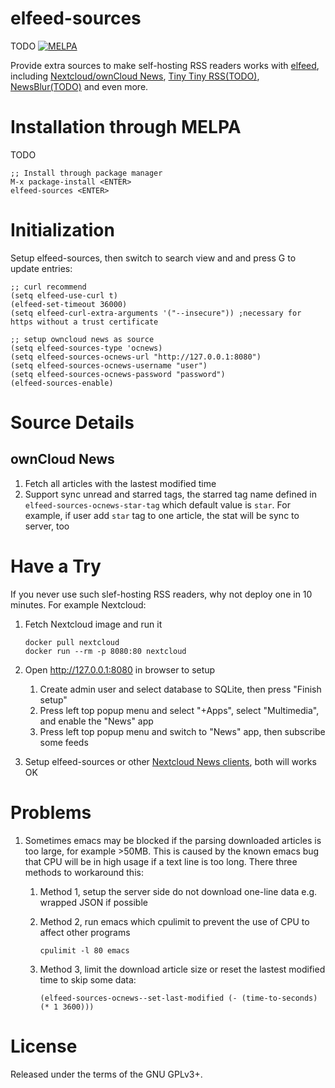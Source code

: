 elfeed-sources
==============
TODO [![MELPA](http://melpa.org/packages/elfeed-sources-badge.svg)](http://melpa.org/#/elfeed-sources)

Provide extra sources to make self-hosting RSS readers works
with [elfeed](https://github.com/skeeto/elfeed),
including
[Nextcloud/ownCloud News](https://nextcloud.com/),
[Tiny Tiny RSS(TODO)](https://tt-rss.org/fox/tt-rss),
[NewsBlur(TODO)](https://newsblur.com/) and even more.

# Installation through MELPA
TODO

    ;; Install through package manager
    M-x package-install <ENTER>
    elfeed-sources <ENTER>

# Initialization
Setup elfeed-sources, then switch to search view and and press G to update entries:

    ;; curl recommend
    (setq elfeed-use-curl t)
    (elfeed-set-timeout 36000)
    (setq elfeed-curl-extra-arguments '("--insecure")) ;necessary for https without a trust certificate

    ;; setup owncloud news as source
    (setq elfeed-sources-type 'ocnews)
    (setq elfeed-sources-ocnews-url "http://127.0.0.1:8080")
    (setq elfeed-sources-ocnews-username "user")
    (setq elfeed-sources-ocnews-password "password")
    (elfeed-sources-enable)

# Source Details
## ownCloud News
1. Fetch all articles with the lastest modified time
1. Support sync unread and starred tags, the starred tag name defined
   in `elfeed-sources-ocnews-star-tag` which default value is
   `star`. For example, if user add `star` tag to one article, the
   stat will be sync to server, too

# Have a Try
If you never use such slef-hosting RSS readers, why not deploy one in 10 minutes. For
example Nextcloud:

1.  Fetch Nextcloud image and run it

        docker pull nextcloud
        docker run --rm -p 8080:80 nextcloud

2.  Open <http://127.0.0.1:8080> in browser to setup
    1.  Create admin user and select database to SQLite, then press "Finish setup"
    2.  Press left top popup menu and select "+Apps", select
        "Multimedia", and enable the "News" app
    3.  Press left top popup menu and switch to "News" app, then
        subscribe some feeds

3.  Setup elfeed-sources or
    other
    [Nextcloud News clients](https://github.com/owncloud/News-Android-App),
    both will works OK

# Problems
1. Sometimes emacs may be blocked if the parsing downloaded articles
   is too large, for example >50MB. This is caused by the known emacs
   bug that CPU will be in high usage if a text line is too
   long. There three methods to workaround this:
   1. Method 1, setup the server side do not download one-line data
      e.g. wrapped JSON if possible
   2. Method 2, run emacs which cpulimit to prevent the use of CPU to
      affect other programs

          cpulimit -l 80 emacs

   3. Method 3, limit the download article size or reset the lastest
      modified time to skip some data:

          (elfeed-sources-ocnews--set-last-modified (- (time-to-seconds) (* 1 3600)))

# License

Released under the terms of the GNU GPLv3+.
